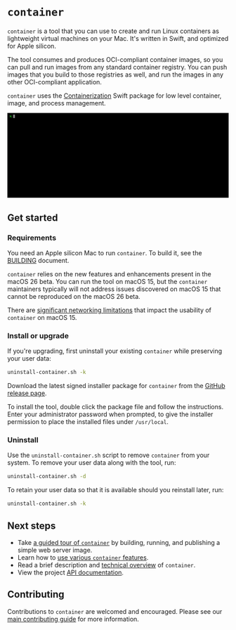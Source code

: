 
# `container`

`container` is a tool that you can use to create and run Linux containers as lightweight virtual machines on your Mac. It's written in Swift, and optimized for Apple silicon.

The tool consumes and produces OCI-compliant container images, so you can pull and run images from any standard container registry. You can push images that you build to those registries as well, and run the images in any other OCI-compliant application.

`container` uses the [Containerization](https://github.com/apple/containerization) Swift package for low level container, image, and process management.

![introductory movie showing some basic commands](./docs/assets/landing-movie.gif)

## Get started

### Requirements

You need an Apple silicon Mac to run `container`. To build it, see the [BUILDING](./BUILDING.md) document.

`container` relies on the new features and enhancements present in the macOS 26 beta. You can run the tool on macOS 15, but the `container` maintainers typically will not address issues discovered on macOS 15 that cannot be reproduced on the macOS 26 beta.

There are [significant networking limitations](/docs/technical-overview.md#macos-15-limitations) that impact the usability of `container` on macOS 15.

### Install or upgrade

If you're upgrading, first uninstall your existing `container` while preserving your user data:

```bash
uninstall-container.sh -k
```

Download the latest signed installer package for `container` from the [GitHub release page](https://github.com/apple/container/releases).

To install the tool, double click the package file and follow the instructions. Enter your administrator password when prompted, to give the installer permission to place the installed files under `/usr/local`.

### Uninstall

Use the `uninstall-container.sh` script to remove `container` from your system. To remove your user data along with the tool, run:

```bash
uninstall-container.sh -d
```

To retain your user data so that it is available should you reinstall later, run:

```bash
uninstall-container.sh -k
```

## Next steps

- Take [a guided tour of `container`](./docs/tutorial.md) by building, running, and publishing a simple web server image.
- Learn how to [use various `container` features](./docs/how-to.md).
- Read a brief description and [technical overview](./docs/technical-overview.md) of `container`.
- View the project [API documentation](https://apple.github.io/container/documentation/).

## Contributing

Contributions to `container` are welcomed and encouraged. Please see our [main contributing guide](https://github.com/apple/containerization/blob/main/CONTRIBUTING.md) for more information.
